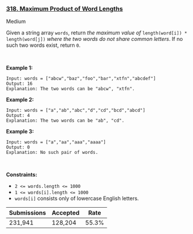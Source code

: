 ### [318. Maximum Product of Word Lengths](https://leetcode.com/problems/maximum-product-of-word-lengths/)

Medium

Given a string array `` words ``, return _the maximum value of_ `` length(word[i]) * length(word[j]) `` _where the two words do not share common letters_. If no such two words exist, return `` 0 ``.

 

__Example 1:__

```
Input: words = ["abcw","baz","foo","bar","xtfn","abcdef"]
Output: 16
Explanation: The two words can be "abcw", "xtfn".
```

__Example 2:__

```
Input: words = ["a","ab","abc","d","cd","bcd","abcd"]
Output: 4
Explanation: The two words can be "ab", "cd".
```

__Example 3:__

```
Input: words = ["a","aa","aaa","aaaa"]
Output: 0
Explanation: No such pair of words.
```

 

__Constraints:__

*   `` 2 <= words.length <= 1000 ``
*   `` 1 <= words[i].length <= 1000 ``
*   `` words[i] `` consists only of lowercase English letters.

| Submissions    | Accepted     | Rate   |
| -------------- | ------------ | ------ |
| 231,941 | 128,204 | 55.3% |